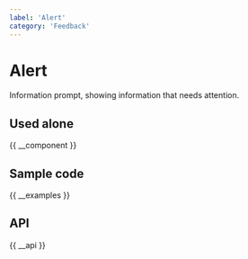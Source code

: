 ```yaml
---
label: 'Alert'
category: 'Feedback'
---
```


# Alert

Information prompt, showing information that needs attention.

## Used alone

{{ __component }}

## Sample code

{{ __examples }}

## API

{{ __api }}
